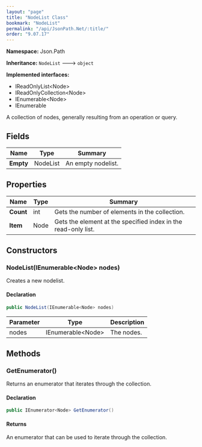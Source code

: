```yaml
---
layout: "page"
title: "NodeList Class"
bookmark: "NodeList"
permalink: "/api/JsonPath.Net/:title/"
order: "9.07.17"
---
```

**Namespace:** Json.Path

**Inheritance:**
`NodeList`
 🡒 
`object`

**Implemented interfaces:**

- IReadOnlyList\<Node\>
- IReadOnlyCollection\<Node\>
- IEnumerable\<Node\>
- IEnumerable

A collection of nodes, generally resulting from an operation or query.

## Fields

| Name | Type | Summary |
|---|---|---|
| **Empty** | NodeList | An empty nodelist. |

## Properties

| Name | Type | Summary |
|---|---|---|
| **Count** | int | Gets the number of elements in the collection. |
| **Item** | Node | Gets the element at the specified index in the read-only list. |

## Constructors

### NodeList(IEnumerable\<Node\> nodes)

Creates a new nodelist.

#### Declaration

```c#
public NodeList(IEnumerable<Node> nodes)
```

| Parameter | Type | Description |
|---|---|---|
| nodes | IEnumerable\<Node\> | The nodes. |


## Methods

### GetEnumerator()

Returns an enumerator that iterates through the collection.

#### Declaration

```c#
public IEnumerator<Node> GetEnumerator()
```


#### Returns

An enumerator that can be used to iterate through the collection.

